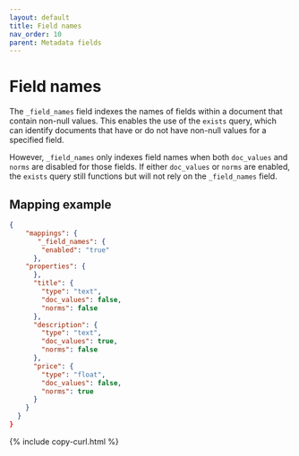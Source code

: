```yaml
---
layout: default
title: Field names
nav_order: 10
parent: Metadata fields
---
```


# Field names

The `_field_names` field indexes the names of fields within a document that contain non-null values. This enables the use of the `exists` query, which can identify documents that have or do not have non-null values for a specified field. 

However, `_field_names` only indexes field names when both `doc_values` and `norms` are disabled for those fields. If either `doc_values` or `norms` are enabled, the `exists` query still functions but will not rely on the `_field_names` field.

## Mapping example

```json
{
    "mappings": {
       "_field_names": {
        "enabled": "true"
      },
    "properties": {
      },
      "title": {
        "type": "text",
        "doc_values": false,
        "norms": false
      },
      "description": {
        "type": "text",
        "doc_values": true,
        "norms": false
      },
      "price": {
        "type": "float",
        "doc_values": false,
        "norms": true
      }
    }
  }
}
```
{% include copy-curl.html %}
